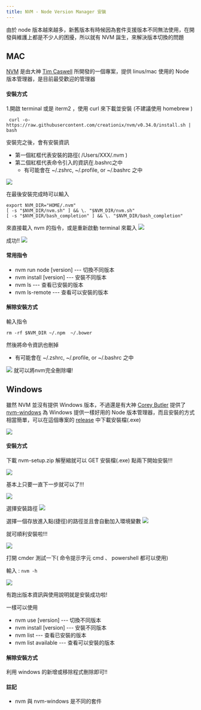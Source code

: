 ```yaml
---
title: NVM - Node Version Manager 安裝
---
```

由於 node 版本越來越多，新舊版本有時候因為套件支援版本不同無法使用，在開發與維護上都是不少人的困擾，所以就有 NVM 誕生，來解決版本切換的問題

## MAC 
[NVM](https://github.com/creationix/nvm) 是由大神 [Tim Caswell](https://github.com/creationix) 所開發的一個專案，提供 linus/mac 使用的 Node 版本管理器，是目前最受歡迎的管理器
#### 安裝方式

1.開啟 terminal 或是 iterm2 ，使用 curl 來下載並安裝 (不建議使用 homebrew )
```bash=
 curl -o- https://raw.githubusercontent.com/creationix/nvm/v0.34.0/install.sh | bash
 ```
 安裝完之後，會有安裝資訊
 - 第一個紅框代表安裝的路徑( /Users/XXX/.nvm )
 - 第二個紅框代表命令引入的資訊在.bashrc之中
     -  有可能會在 ~/.zshrc, ~/.profile, or ~/.bashrc 之中
 

![](https://drive.google.com/file/d/1MQ0KylrvqlfRtLu4JRJP2mNCLNdGlnyp/preview)

在最後安裝完成時可以輸入
```bash=
export NVM_DIR="HOME/.nvm"
[ -s "$NVM_DIR/nvm.sh" ] && \. "$NVM_DIR/nvm.sh"
[ -s "$NVM_DIR/bash_completion" ] && \. "$NVM_DIR/bash_completion"
```
來直接載入 nvm 的指令，或是重新啟動 terminal 來載入
![](https://drive.google.com/file/d/1rXTzdv5-_7-aJFnsL3FGfaOShmD_B5gS/preview)

成功!!
![](https://drive.google.com/file/d/1MyUvM1x19F7uKIaDXGM1vjCXcCI-QRBB/preview)

#### 常用指令
- nvm run node [version] --- 切換不同版本
- nvm install [version]  --- 安裝不同版本
- nvm ls                 --- 查看已安裝的版本
- nvm ls-remote          --- 查看可以安裝的版本


#### 解除安裝方式
輸入指令
```bash=
rm -rf $NVM_DIR ~/.npm  ~/.bower
```
然後將命令資訊也刪掉
- 有可能會在  ~/.zshrc, ~/.profile, or ~/.bashrc 之中

![](https://drive.google.com/file/d/1PnEyj1SGrDvb_gWwMJCDcArgYZNJuF6r/preview)
就可以將nvm完全刪除囉!

## Windows
雖然 NVM 並沒有提供 Windows 版本，不過還是有大神 [Corey Butler](https://github.com/coreybutler) 提供了 [nvm-windows](https://github.com/coreybutler/nvm-windows) 為 Windows 提供一樣好用的 Node 版本管理器，而且安裝的方式相當簡單，可以在這個專案的 [release](https://github.com/coreybutler/nvm-windows/releases) 中下載安裝檔(.exe)

![](https://drive.google.com/file/d/1nbCoL-Z5yhxrmyJe3L9E-78DwqID7bL4/preview)
#### 安裝方式
下載 nvm-setup.zip 解壓縮就可以 GET 安裝檔(.exe)
點兩下開始安裝!!!

![](https://drive.google.com/file/d/1Bfdl-4_LguOD8bwjVsOPwbg1RYdEibac/preview)

基本上只要一直下一步就可以了!!!

![](https://drive.google.com/file/d/1eitJIoBaeMk83SjR-Y0coUPVubs9CXMh/preview)

選擇安裝路徑
![](https://drive.google.com/file/d/12s70RWSvv1C5CxZ0EUsgBMB1b4_-CK2r/preview)

選擇一個存放進入點(捷徑)的路徑並且會自動加入環境變數
![](https://drive.google.com/file/d/1VC2OFs9_XZkSvZcYvdIkKd8iDVnR98Ji/preview)

就可順利安裝啦!!!

![](https://drive.google.com/file/d/1gFFva2MV-66UgI6cZC7-0xkX6dmd19l1/preview)

打開 cmder 測試一下( 命令提示字元 cmd 、 powershell 都可以使用)

輸入 : ```nvm -h```

![](https://drive.google.com/file/d/1uuux3DbT2i335i1tNDWoyQrQ0-wfeEt1/preview)

有跑出版本資訊與使用說明就是安裝成功啦!

一樣可以使用
* nvm use [version]     --- 切換不同版本
* nvm install [version] --- 安裝不同版本
* nvm list              --- 查看已安裝的版本
* nvm list available    --- 查看可以安裝的版本

#### 解除安裝方式

利用 windows 的新增或移除程式刪除即可!!

#### 註記
- nvm 與 nvm-windows 是不同的套件


